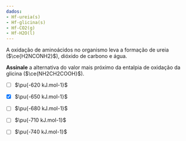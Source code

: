```yaml
---
dados:
- Hf-ureia(s)
- Hf-glicina(s)
- Hf-CO2(g)
- Hf-H2O(l)
---
```


A oxidação de aminoácidos no organismo leva a formação de ureia ($\ce{H2NCONH2}$), dióxido de carbono e água.

**Assinale** a alternativa do valor mais próximo da entalpia de oxidação da glicina ($\ce{NH2CH2COOH}$).

- [ ] $\pu{-620 kJ.mol-1}$
- [x] $\pu{-650 kJ.mol-1}$
- [ ] $\pu{-680 kJ.mol-1}$
- [ ] $\pu{-710 kJ.mol-1}$
- [ ] $\pu{-740 kJ.mol-1}$

